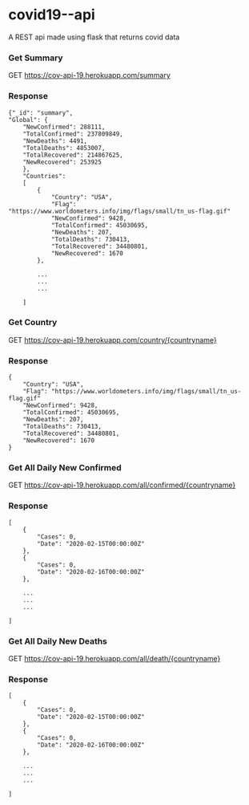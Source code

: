 
# covid19--api

A REST api made using flask that returns covid data




### Get Summary


GET https://cov-api-19.herokuapp.com/summary

### Response

```
{"_id": "summary", 
"Global": {
    "NewConfirmed": 288111, 
    "TotalConfirmed": 237809849, 
    "NewDeaths": 4491, 
    "TotalDeaths": 4853007, 
    "TotalRecovered": 214867625, 
    "NewRecovered": 253925
    }, 
    "Countries": 
    [
        {
            "Country": "USA",
            "Flag": "https://www.worldometers.info/img/flags/small/tn_us-flag.gif" 
            "NewConfirmed": 9428, 
            "TotalConfirmed": 45030695, 
            "NewDeaths": 207, 
            "TotalDeaths": 730413, 
            "TotalRecovered": 34480801, 
            "NewRecovered": 1670
        },

        ...
        ...
        ...

    ]    
```


### Get Country


GET https://cov-api-19.herokuapp.com/country/{countryname}

### Response

```
{
    "Country": "USA",
    "Flag": "https://www.worldometers.info/img/flags/small/tn_us-flag.gif" 
    "NewConfirmed": 9428, 
    "TotalConfirmed": 45030695, 
    "NewDeaths": 207, 
    "TotalDeaths": 730413, 
    "TotalRecovered": 34480801, 
    "NewRecovered": 1670
}
```


### Get All Daily New Confirmed


GET https://cov-api-19.herokuapp.com/all/confirmed/{countryname}

### Response

```
[
    {
        "Cases": 0, 
        "Date": "2020-02-15T00:00:00Z"
    }, 
    {
        "Cases": 0, 
        "Date": "2020-02-16T00:00:00Z"
    },

    ...
    ...
    ...

]

```  


### Get All Daily New Deaths

GET https://cov-api-19.herokuapp.com/all/death/{countryname}

### Response

```
[
    {
        "Cases": 0, 
        "Date": "2020-02-15T00:00:00Z"
    }, 
    {
        "Cases": 0, 
        "Date": "2020-02-16T00:00:00Z"
    },

    ...
    ...
    ...

]

```  